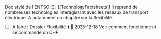Doc stylé de l'ENTSO-E : [[TechnologyFactsheets]]
Il reprend de nombreuses technologies interagissant avec les réseaux de transport électrique. A notamment un chapitre sur la flexibilité.

- [ ] A faire : Dossier Flexibilité ⏫ 📅 2023-12-18
		Voir comment fonctionne et se commande un CHP
